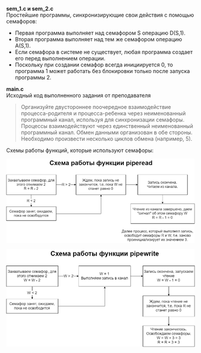 **sem_1.c и sem_2.c**  
Простейшие программы, синхронизирующие свои действия с помощью семафоров:
- Первая программа выполняет над семафором S операцию D(S,1).
- Вторая программа выполняет над тем же семафором операцию A(S,1).
- Если семафора в системе не существует, любая программа создает его перед выполнением операции.
- Поскольку при создании семафор всегда инициируется 0, то программа 1 может работать без блокировки только после запуска программы 2. 

**main.c**  
Исходный код выполненного задания от преподавателя
> Организуйте двустороннее поочередное взаимодействие процесса-родителя и процесса-ребенка через неименованный программный канал, используя для синхронизации семафоры. Процессы взаимодействуют через единственный неименованный программный канал. Обмен данными организован в обе стороны. Необходимо произвести несколько циклов обмена (например, 5).

Схемы работы функций, которые используют семафоры:

![piperead](./piperead_schema.png)

![pipewrite](./pipewrite_schema.png)